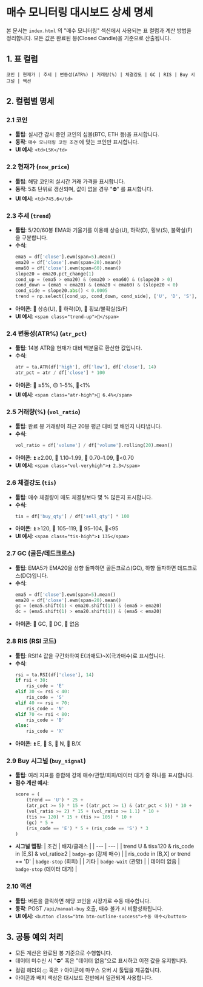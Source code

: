 # 매수 모니터링 대시보드 상세 명세

본 문서는 `index.html` 의 "매수 모니터링" 섹션에서 사용되는 표 컬럼과 계산 방법을 정리합니다. 모든 값은 완료된 봉(Closed Candle)을 기준으로 산출됩니다.

## 1. 표 컬럼

```
코인 | 현재가 | 추세 | 변동성(ATR%) | 거래량(%) | 체결강도 | GC | RIS | Buy 시그널 | 액션
```

## 2. 컬럼별 명세

### 2.1 코인
- **툴팁**: 실시간 감시 중인 코인의 심볼(BTC, ETH 등)을 표시합니다.
- **동작**: `매수 모니터링 코인 조건` 에 맞는 코인만 표시합니다.
- **UI 예시**: `<td>LSK</td>`

### 2.2 현재가 (`now_price`)
- **툴팁**: 해당 코인의 실시간 거래 가격을 표시합니다.
- **동작**: 5초 단위로 갱신되며, 값이 없을 경우 "⛔" 를 표시합니다.
- **UI 예시**: `<td>745.6</td>`

### 2.3 추세 (`trend`)
- **툴팁**: 5/20/60봉 EMA와 기울기를 이용해 상승(U), 하락(D), 횡보(S), 불확실(F)을 구분합니다.
- **수식**:
  ```python
  ema5 = df['close'].ewm(span=5).mean()
  ema20 = df['close'].ewm(span=20).mean()
  ema60 = df['close'].ewm(span=60).mean()
  slope20 = ema20.pct_change(1)
  cond_up = (ema5 > ema20) & (ema20 > ema60) & (slope20 > 0)
  cond_down = (ema5 < ema20) & (ema20 < ema60) & (slope20 < 0)
  cond_side = slope20.abs() < 0.0005
  trend = np.select([cond_up, cond_down, cond_side], ['U', 'D', 'S'], 'F')
  ```
- **아이콘**: 🔼 상승(U), 🔻 하락(D), 🔸 횡보/불확실(S/F)
- **UI 예시**: `<span class="trend-up">🔼</span>`

### 2.4 변동성(ATR%) (`atr_pct`)
- **툴팁**: 14봉 ATR을 현재가 대비 백분율로 환산한 값입니다.
- **수식**:
  ```python
  atr = ta.ATR(df['high'], df['low'], df['close'], 14)
  atr_pct = atr / df['close'] * 100
  ```
- **아이콘**: 🔵 ≥5%, 🟡 1–5%, 🔻<1%
- **UI 예시**: `<span class="atr-high">🔵 6.4%</span>`

### 2.5 거래량(%) (`vol_ratio`)
- **툴팁**: 완료 봉 거래량이 최근 20봉 평균 대비 몇 배인지 나타냅니다.
- **수식**:
  ```python
  vol_ratio = df['volume'] / df['volume'].rolling(20).mean()
  ```
- **아이콘**: ⏫ ≥2.00, 🔼 1.10–1.99, 🔸 0.70–1.09, 🔻<0.70
- **UI 예시**: `<span class="vol-veryhigh">⏫ 2.3</span>`

### 2.6 체결강도 (`tis`)
- **툴팁**: 매수 체결량이 매도 체결량보다 몇 % 많은지 표시합니다.
- **수식**:
  ```python
  tis = df['buy_qty'] / df['sell_qty'] * 100
  ```
- **아이콘**: ⏫ ≥120, 🔼 105–119, 🔸 95–104, 🔻<95
- **UI 예시**: `<span class="tis-high">⏫ 135</span>`

### 2.7 GC (골든/데드크로스)
- **툴팁**: EMA5가 EMA20을 상향 돌파하면 골든크로스(GC), 하향 돌파하면 데드크로스(DC)입니다.
- **수식**:
  ```python
  ema5 = df['close'].ewm(span=5).mean()
  ema20 = df['close'].ewm(span=20).mean()
  gc = (ema5.shift(1) < ema20.shift(1)) & (ema5 > ema20)
  dc = (ema5.shift(1) > ema20.shift(1)) & (ema5 < ema20)
  ```
- **아이콘**: 🔼 GC, 🔻 DC, 🔸 없음

### 2.8 RIS (RSI 코드)
- **툴팁**: RSI14 값을 구간화하여 E(과매도)~X(극과매수)로 표시합니다.
- **수식**:
  ```python
  rsi = ta.RSI(df['close'], 14)
  if rsi < 30:
      ris_code = 'E'
  elif 30 <= rsi < 40:
      ris_code = 'S'
  elif 40 <= rsi < 70:
      ris_code = 'N'
  elif 70 <= rsi < 80:
      ris_code = 'B'
  else:
      ris_code = 'X'
  ```
- **아이콘**: ⏫ E, 🔼 S, 🔸 N, 🔻 B/X

### 2.9 Buy 시그널 (`buy_signal`)
- **툴팁**: 여러 지표를 종합해 강제 매수/관망/회피/데이터 대기 중 하나를 표시합니다.
- **점수 계산 예시**:
  ```python
  score = (
      (trend == 'U') * 25 +
      (atr_pct >= 5) * 15 + ((atr_pct >= 1) & (atr_pct < 5)) * 10 +
      (vol_ratio >= 2) * 15 + (vol_ratio >= 1.1) * 10 +
      (tis >= 120) * 15 + (tis >= 105) * 10 +
      (gc) * 5 +
      (ris_code == 'E') * 5 + (ris_code == 'S') * 3
  )
  ```
- **시그널 맵핑**:
  | 조건 | 배지/클래스 |
  | --- | --- |
  | trend U & tis≥120 & ris_code in [E,S] & vol_ratio≥2 | `badge-go` (강제 매수) |
  | ris_code in [B,X] or trend == 'D' | `badge-stop` (회피) |
  | 기타 | `badge-wait` (관망) |
  | 데이터 없음 | `badge-stop` (데이터 대기) |

### 2.10 액션
- **툴팁**: 버튼을 클릭하면 해당 코인을 시장가로 수동 매수합니다.
- **동작**: POST `/api/manual-buy` 호출, 매수 불가 시 비활성화됩니다.
- **UI 예시**: `<button class="btn btn-outline-success">수동 매수</button>`

## 3. 공통 예외 처리
- 모든 계산은 완료된 봉 기준으로 수행합니다.
- 데이터 미수신 시 "⛔" 혹은 "데이터 없음"으로 표시하고 이전 값을 유지합니다.
- 컬럼 헤더의 `ⓘ` 혹은 `?` 아이콘에 마우스 오버 시 툴팁을 제공합니다.
- 아이콘과 배지 색상은 대시보드 전반에서 일관되게 사용합니다.
